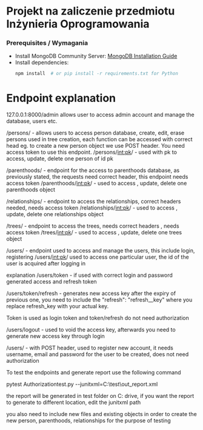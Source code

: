# Projekt na zaliczenie przedmiotu Inżynieria Oprogramowania

### Prerequisites / Wymagania
- Install MongoDB Community Server: [MongoDB Installation Guide](https://www.mongodb.com/docs/manual/installation/)
- Install dependencies:
  ```bash
  npm install  # or pip install -r requirements.txt for Python
  ```


# Endpoint explanation

127.0.0.1:8000/admin
allows user to access admin account and manage the database, users etc.

/persons/ - allows users to access person database, create, edit, erase persons used in tree creation, each function can be accessed with correct head eg. to create a new person object we use POST header. You need access token to use this endpoint.
/persons/<int:pk>/ - used with pk to access, update, delete one person of id pk

/parenthoods/ - endpoint for the access to parenthoods database, as previously stated, the requests need correct header, this endpoint needs access token
/parenthoods/<int:pk>/ - used to access , update, delete one parenthoods object

/relationships/ - endpoint  to access the relationships, correct headers needed, needs access token
/relationships/<int:pk>/ - used to access , update, delete one relationships object

/trees/ - endpoint to access the trees, needs correct headers , needs access token
/trees/<int:pk>/ - used to access , update, delete one trees object


/users/ - endpoint used to access and manage the users, this include login, registering
/users/<int:pk>/ used to access one particular user, the id of the user is acquired after logging in

explanation
/users/token - if used with correct login and password generated access and refresh token 

/users/token/refresh - generates new access key after the expiry of previous one, you need to include the "refresh": "refresh__key"  where you replace refresh_key with your actual key.

Token is used as login
token and token/refresh do not need authorization

/users/logout - used to void the access key, afterwards you need to generate new access key through login

/users/ - with POST header, used to register new account, it needs username, email and password for the user to be created, does not need authorization

To test the endpoints and generate report use the following command 

pytest Authorizationtest.py --junitxml=C:\test\out_report.xml

the report will be generated in test folder on C: drive, if you want the report to generate to different location, edit the junitxml path

you also need to include new files and existing objects in order to create the new person, parenthoods, relationships for the purpose of testing